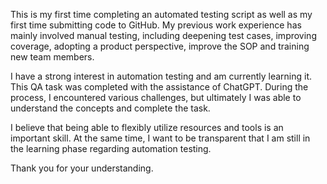 This is my first time completing an automated testing script as well as my first time submitting code to GitHub. My previous work experience has mainly involved manual testing, including deepening test cases, improving coverage, adopting a product perspective, improve the SOP and training new team members.

I have a strong interest in automation testing and am currently learning it. This QA task was completed with the assistance of ChatGPT. During the process, I encountered various challenges, but ultimately I was able to understand the concepts and complete the task.

I believe that being able to flexibly utilize resources and tools is an important skill. At the same time, I want to be transparent that I am still in the learning phase regarding automation testing.

Thank you for your understanding.
